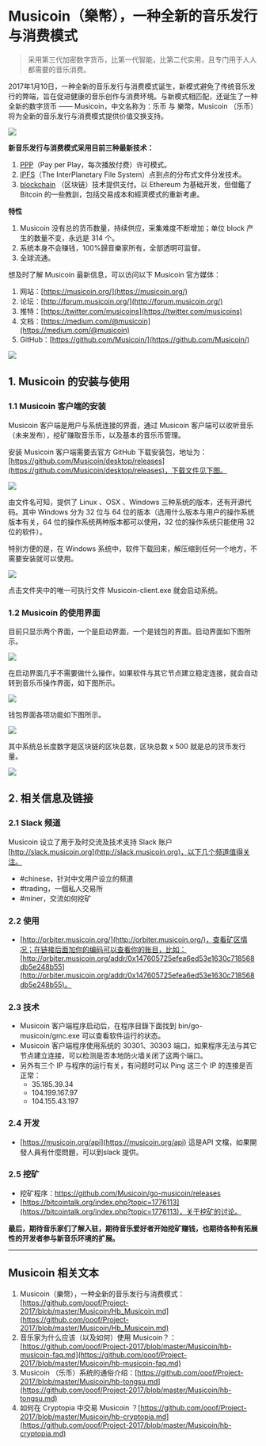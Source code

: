 # Musicoin（樂幣），一种全新的音乐发行与消费模式

> 采用第三代加密数字货币，比第一代智能，比第二代实用，且专门用于人人都需要的音乐消费。

2017年1月10日，一种全新的音乐发行与消费模式诞生，新模式避免了传统音乐发行的弊端，旨在促进健康的音乐创作与消费环境。与新模式相匹配，还诞生了一种全新的数字货币 —— Musicoin，中文名称为：乐币 与 樂幣，Musicoin （乐币）将为全新的音乐发行与消费模式提供价值交换支持。

![](img/3.14.PNG)

**新音乐发行与消费模式采用目前三种最新技术：**

1. [PPP](https://en.wikipedia.org/wiki/Pay_per_play)（Pay per Play，每次播放付费）许可模式。
2. [IPFS](https://ipfs.io/)（The InterPlanetary File System）点到点的分布式文件分发技术。
3. [blockchain](https://zh.wikipedia.org/wiki/%E5%8C%BA%E5%9D%97%E9%93%BE) （区块链）技术提供支付。以 Ethereum 为基础开发，但借鑑了Bitcoin 的一些教訓，包括交易成本和經濟模式的重新考慮。

**特性**

1. Musicoin 没有总的货币数量，持续供应，采集难度不断增加；单位 block 产生的数量不变，永远是 314 个。
2. 系统本身不会赚钱，100%歸音樂家所有，全部透明可监督。
3. 全球流通。

想及时了解 Musicoin 最新信息，可以访问以下 Musicoin 官方媒体：

1. 网站：[https://musicoin.org/](https://musicoin.org/) 
1. 论坛：[http://forum.musicoin.org/](http://forum.musicoin.org/)
1. 推特：[https://twitter.com/musicoins](https://twitter.com/musicoins)
1. 文档：[https://medium.com/@musicoin](https://medium.com/@musicoin)
1. GitHub：[https://github.com/Musicoin/](https://github.com/Musicoin/) 

 ![](img/logo2.png)

##  1. Musicoin 的安装与使用

### 1.1 Musicoin 客户端的安装

Musicoin 客户端是用户与系统连接的界面，通过 Musicoin 客户端可以收听音乐（未来发布），挖矿赚取音乐币，以及基本的音乐币管理。

安装 Musicoin 客户端需要去官方 GitHub 下载安装包，地址为：[https://github.com/Musicoin/desktop/releases](https://github.com/Musicoin/desktop/releases)，下载文件见下图。

![](img/jm3.PNG)

由文件名可知，提供了 Linux 、OSX 、Windows 三种系统的版本，还有开源代码。其中 Windows 分为 32 位与 64 位的版本（选用什么版本与用户的操作系统版本有关，64 位的操作系统两种版本都可以使用，32 位的操作系统只能使用 32 位的软件）。

特别方便的是，在 Windows 系统中，软件下载回来，解压缩到任何一个地方，不需要安装就可以使用。

![](img/jm4.PNG)

点击文件夹中的唯一可执行文件 Musicoin-client.exe 就会启动系统。

### 1.2 Musicoin 的使用界面

目前只显示两个界面，一个是启动界面，一个是钱包的界面。启动界面如下图所示。

![](img/jm1.PNG)

在启动界面几乎不需要做什么操作，如果软件与其它节点建立稳定连接，就会自动转到音乐币操作界面，如下图所示。

![](img/jm2.PNG)

钱包界面各项功能如下图所示。

![](img/jm2-2.png)

其中系统总长度数字是区块链的区块总数，区块总数 x 500 就是总的货币发行量。 

 ![](img/logo2.png)

## 2. 相关信息及链接

### 2.1 Slack 频道

Musicoin 设立了用于及时交流及技术支持 Slack 账户 [http://slack.musicoin.org](http://slack.musicoin.org)，以下几个频道值得关注。

- #chinese，针对中文用户设立的频道
- #trading，一個私人交易所
- #miner，交流如何挖矿


### 2.2 使用

- [http://orbiter.musicoin.org/](http://orbiter.musicoin.org/)，查看矿区情况；在链接后面加你的编码可以查看你的账目，比如：[http://orbiter.musicoin.org/addr/0x147605725efea6ed53e1630c718568db5e248b55](http://orbiter.musicoin.org/addr/0x147605725efea6ed53e1630c718568db5e248b55)。

### 2.3 技术

- Musicoin 客户端程序启动后，在程序目錄下面找到 bin/go-musicoin/gmc.exe 可以查看软件运行的状态。
- Musicoin 客户端程序使用系统的 30301、30303 端口，如果程序无法与其它节点建立连接，可以检测是否本地防火墙关闭了这两个端口。
- 另外有三个 IP 与程序的运行有关，有问题时可以 Ping 这三个 IP 的连接是否正常：
    - 35.185.39.34 
    - 104.199.167.97
    - 104.155.43.197

### 2.4 开发

- [https://musicoin.org/api](https://musicoin.org/api)  這是API 文檔，如果開發人員有什麼問題，可以到slack 提供。


### 2.5 挖矿

- 挖矿程序：https://github.com/Musicoin/go-musicoin/releases
- [https://bitcointalk.org/index.php?topic=1776113](https://bitcointalk.org/index.php?topic=1776113)，关于挖矿的讨论。




**最后，期待音乐家们了解入驻，期待音乐爱好者开始挖矿赚钱，也期待各种有拓展性的开发者参与新音乐环境的扩展。**



-----


## Musicoin 相关文本

1. Musicoin（樂幣），一种全新的音乐发行与消费模式：[https://github.com/ooof/Project-2017/blob/master/Musicoin/Hb_Musicoin.md](https://github.com/ooof/Project-2017/blob/master/Musicoin/Hb_Musicoin.md)
1. 音乐家为什么应该（以及如何）使用 Musicoin？：[https://github.com/ooof/Project-2017/blob/master/Musicoin/hb-musicoin-faq.md](https://github.com/ooof/Project-2017/blob/master/Musicoin/hb-musicoin-faq.md)
1. Musicoin （乐币）系统的通俗介绍：[https://github.com/ooof/Project-2017/blob/master/Musicoin/hb-tongsu.md](https://github.com/ooof/Project-2017/blob/master/Musicoin/hb-tongsu.md)
2. 如何在 Cryptopia 中交易 Musicoin ？[https://github.com/ooof/Project-2017/blob/master/Musicoin/hb-cryptopia.md](https://github.com/ooof/Project-2017/blob/master/Musicoin/hb-cryptopia.md)
